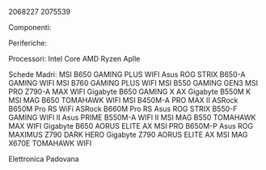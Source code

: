 2068227
2075539

Componenti:

Periferiche:

Processori:
Intel Core
AMD Ryzen
Aplle

Schede Madri:
MSI B650 GAMING PLUS WIFI
Asus ROG STRIX B650-A GAMING WIFI
MSI B760 GAMING PLUS WIFI
MSI B550 GAMING GEN3
MSI PRO Z790-A MAX WIFI
Gigabyte B650 GAMING X AX
Gigabyte B550M K
MSI MAG B650 TOMAHAWK WIFI
MSI B450M-A PRO MAX II
ASRock B650M Pro RS WiFi
ASRock B660M Pro RS
Asus ROG STRIX B550-F GAMING WIFI II
Asus PRIME B550M-A WIFI II
MSI MAG B550 TOMAHAWK MAX WIFI
Gigabyte B650 AORUS ELITE AX
MSI PRO B650M-P
Asus ROG MAXIMUS Z790 DARK HERO
Gigabyte Z790 AORUS ELITE AX
MSI MAG X670E TOMAHAWK WIFI

Elettronica Padovana